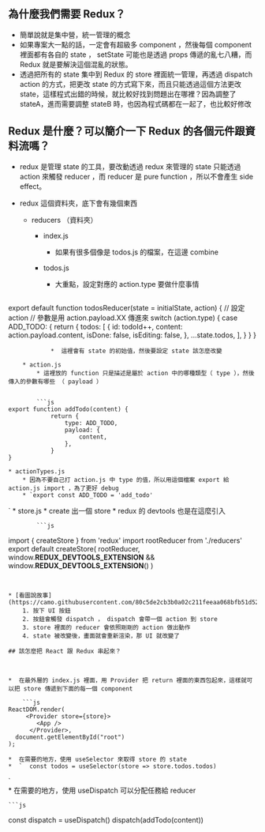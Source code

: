 ## 為什麼我們需要 Redux？
* 簡單說就是集中營，統一管理的概念
* 如果專案大一點的話，一定會有超級多 component ，然後每個 component 裡面都有各自的 state ， setState 可能也是透過 props 傳遞的亂七八糟，而 Redux 就是要解決這個混亂的狀態。
* 透過把所有的 state 集中到 Redux 的 store 裡面統一管理，再透過 dispatch action 的方式，把更改 state 的方式寫下來，而且只能透過這個方法更改 state，這樣程式出錯的時候，就比較好找到問題出在哪裡？因為調整了 stateA，進而需要調整 stateB 時，也因為程式碼都在一起了，也比較好修改

## Redux 是什麼？可以簡介一下 Redux 的各個元件跟資料流嗎？
* redux 是管理 state 的工具，要改動透過 redux 來管理的 state 只能透過 action 來觸發 reducer ，而 reducer 是 pure function ，所以不會產生 side effect。

* redux 這個資料夾，底下會有幾個東西
	* reducers （資料夾）
		*  index.js
			*  如果有很多個像是 todos.js 的檔案，在這邊 combine
		*  todos.js
			*  大重點，設定對應的 action.type 要做什麼事情

			```js
export default function todosReducer(state = initialState, action) {
			  // 設定 action
			  // 參數是用 action.payload.XX 傳進來
			  switch (action.type) {
			    case ADD_TODO: {
			      return {
			        todos: [
			          {
			            id: todoId++,
			            content: action.payload.content,
			            isDone: false,
			            isEditing: false,
			          },
			          ...state.todos,
			        ],
			      }
			    }
}
```
			*  這裡會有 state 的初始值，然後要設定 state 該怎麼改變

	* action.js
		* 這裡放的 function 只是描述是屬於 action 中的哪種類型（ type ），然後傳入的參數有哪些 （ payload ）

	
		```js
export function addTodo(content) {
			return {
				type: ADD_TODO,
				payload: {
					content,
				},
			}
}
```
	* actionTypes.js 
		* 因為不要自己打 action.js 中 type 的值，所以用這個檔案 export 給 action.js import ，為了更好 debug
		* `export const ADD_TODO = 'add_todo'
` 
	* store.js
		* create 出一個 store
		* redux 的 devtools 也是在這麼引入

	
			```js
import { createStore } from 'redux'
import rootReducer from './reducers'
export default createStore(
  rootReducer,
  window.__REDUX_DEVTOOLS_EXTENSION__ && window.__REDUX_DEVTOOLS_EXTENSION__()
)
```


* [看圖說故事](https://camo.githubusercontent.com/80c5de2cb3b0a02c211feeaa068bfb51d528987dce0371a0195078448c57c782/68747470733a2f2f72656475782e6a732e6f72672f6173736574732f696d616765732f526564757844617461466c6f774469616772616d2d34396661386333393638333731643965663666326131343836626434306132362e676966)
	1. 按下 UI 按鈕
	2. 按鈕會觸發 dispatch ， dispatch 會帶一個 action 到 store
	3. store 裡面的 reducer 會依照剛剛的 action 做出動作
	4. state 被改變後，畫面就會重新渲染，那 UI 就改變了

## 該怎麼把 React 跟 Redux 串起來？


 
*  在最外層的 index.js 裡面，用 Provider 把 return 裡面的東西包起來，這樣就可以把 store 傳遞到下面的每一個 component

	```js
ReactDOM.render(
 	 <Provider store={store}>
		<App />
	  </Provider>,
  document.getElementById("root")
);
```

	*  在需要的地方，使用 useSelector 來取得 store 的 state
	*  `  const todos = useSelector(store => store.todos.todos)
`	
	*  在需要的地方，使用 useDispatch 可以分配任務給 reducer

	```js
const dispatch = useDispatch()
dispatch(addTodo(content))
```
